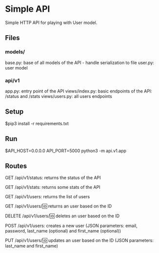 # Simple API
Simple HTTP API for playing with User model.

## Files
### models/
base.py: base of all models of the API - handle serialization to file
user.py: user model
### api/v1
app.py: entry point of the API
views/index.py: basic endpoints of the API: /status and /stats
views/users.py: all users endpoints
## Setup
$pip3 install -r requirements.txt
## Run
$API_HOST=0.0.0.0 API_PORT=5000 python3 -m api.v1.app
## Routes
GET /api/v1/status: returns the status of the API

GET /api/v1/stats: returns some stats of the API

GET /api/v1/users: returns the list of users

GET /api/v1/users/:id: returns an user based on the ID

DELETE /api/v1/users/:id: deletes an user based on the ID

POST /api/v1/users: creates a new user (JSON parameters: email, password, last_name (optional) and first_name (optional))

PUT /api/v1/users/:id: updates an user based on the ID (JSON parameters: last_name and first_name)